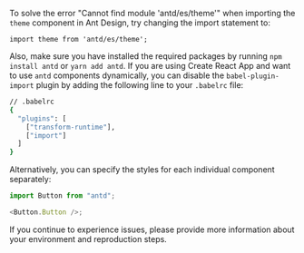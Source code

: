 To solve the error "Cannot find module 'antd/es/theme'" when importing the `theme` component in Ant Design, try changing the import statement to:

```php-template
import theme from 'antd/es/theme';
```

Also, make sure you have installed the required packages by running `npm install antd` or `yarn add antd`. If you are using Create React App and want to use `antd` components dynamically, you can disable the `babel-plugin-import` plugin by adding the following line to your `.babelrc` file:

```bash
// .babelrc
{
  "plugins": [
    ["transform-runtime"],
    ["import"]
  ]
}
```

Alternatively, you can specify the styles for each individual component separately:

```javascript
import Button from "antd";

<Button.Button />;
```

If you continue to experience issues, please provide more information about your environment and reproduction steps.
